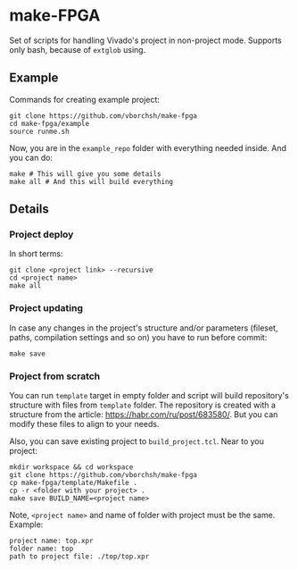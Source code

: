 # make-FPGA

Set of scripts for handling Vivado's project in non-project mode. Supports only bash, because of `extglob` using.

## Example

Commands for creating example project:

```
git clone https://github.com/vborchsh/make-fpga
cd make-fpga/example
source runme.sh
```

Now, you are in the `example_repo` folder with everything needed inside. And you can do:

```
make # This will give you some details
make all # And this will build everything
```

## Details

### Project deploy

In short terms:

```
git clone <project link> --recursive
cd <project name>
make all
```

### Project updating

In case any changes in the project's structure and/or parameters (fileset, paths,
compilation settings and so on) you have to run before commit:

```
make save
```

### Project from scratch

You can run `template` target in empty folder and script will build repository's structure with files from `template` folder. The repository is created with a structure from the article: https://habr.com/ru/post/683580/. But you can modify these files to align to your needs.

Also, you can save existing project to `build_project.tcl`. Near to you project:

```
mkdir workspace && cd workspace
git clone https://github.com/vborchsh/make-fpga
cp make-fpga/template/Makefile .
cp -r <folder with your project> .
make save BUILD_NAME=<project name>
```

Note, `<project name>` and name of folder with project must be the same. Example:

```
project name: top.xpr
folder name: top
path to project file: ./top/top.xpr
```
